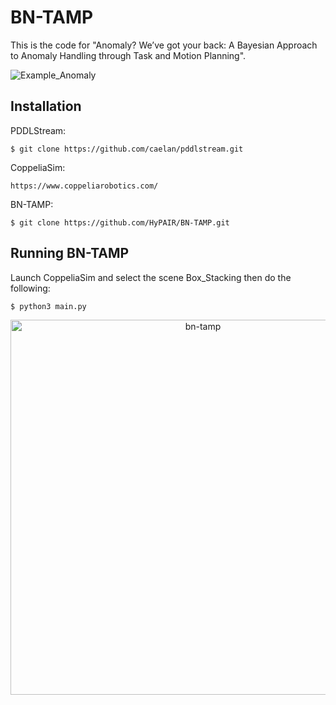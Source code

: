 # BN-TAMP
This is the code for "Anomaly? We’ve got your back: A Bayesian Approach to Anomaly Handling through Task and Motion Planning".

![Example_Anomaly](https://github.com/user-attachments/assets/fd52368c-ec7c-4224-8d53-42c5fd5d6d74)

## Installation

PDDLStream:
```shell
$ git clone https://github.com/caelan/pddlstream.git
```
CoppeliaSim:
```shell
https://www.coppeliarobotics.com/
```
BN-TAMP:
```shell
$ git clone https://github.com/HyPAIR/BN-TAMP.git
```

## Running BN-TAMP
Launch CoppeliaSim and select the scene Box_Stacking then do the following:
```shell
$ python3 main.py 
```

<p align="center">
  <img src="https://github.com/HyPAIR/BN-TAMP/temp/bn-tamp.gif" alt="bn-tamp" width="600">
</p>

